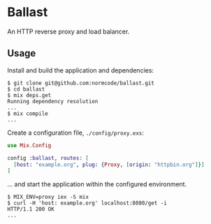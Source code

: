 # Ballast

An HTTP reverse proxy and load balancer.

## Usage ##

Install and build the application and dependencies:

```
$ git clone git@github.com:normcode/ballast.git
$ cd ballast
$ mix deps.get
Running dependency resolution
...
$ mix compile
...
```

Create a configuration file, `./config/proxy.exs`:

```elixir
use Mix.Config

config :ballast, routes: [
  [host: "example.org", plug: {Proxy, [origin: "httpbin.org"]}]
]
```

... and start the application within the configured environment.

```
$ MIX_ENV=proxy iex -S mix
$ curl -H 'host: example.org' localhost:8080/get -i
HTTP/1.1 200 OK
...
```

